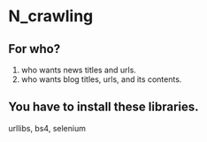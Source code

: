 # N_crawling


## For who?
1. who wants news titles and urls. 
2. who wants blog titles, urls, and its contents.



## You have to install these libraries.
urllibs, bs4, selenium
